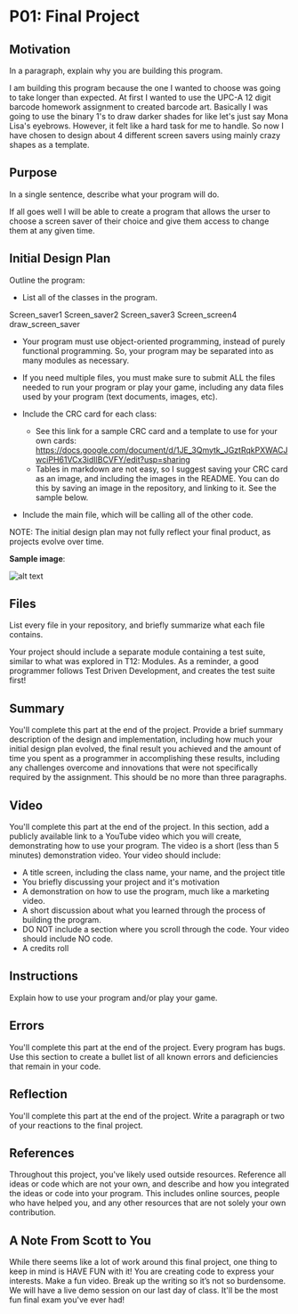 # P01: Final Project

## Motivation
In a paragraph, explain why you are building this program.

I am building this program because the one I wanted to choose was going to take longer than expected. At first I wanted to use the UPC-A 12 digit barcode homework assignment to created barcode art. Basically I was going to use the binary 1's to draw darker shades for like let's just say Mona Lisa's eyebrows. However, it felt like a hard task for me to handle. So now I have chosen to design about 4 different screen savers using mainly crazy shapes as a template.

## Purpose
In a single sentence, describe what your program will do.

If all goes well I will be able to create a program that allows the urser to choose a screen saver of their choice and give them access to change them at any given time.

## Initial Design Plan
Outline the program:
- List all of the classes in the program.

Screen_saver1
Screen_saver2
Screen_saver3
Screen_screen4
draw_screen_saver

  - Your program must use object-oriented programming, instead of
  purely functional programming. So, your program may be
  separated into as many modules as necessary.
  - If you need multiple files, you must make sure to submit ALL the
  files needed to run your program or play your game, including any
  data files used by your program (text documents, images, etc).

- Include the CRC card for each class:
  - See this link for a sample CRC card and a template to
  use for your own cards: https://docs.google.com/document/d/1JE_3Qmytk_JGztRqkPXWACJwciPH61VCx3idIlBCVFY/edit?usp=sharing
  - Tables in markdown are not easy, so I suggest saving your CRC card
  as an image, and including the images in the README. You can do this
  by saving an image in the repository, and linking to it. See the sample below.
- Include the main file, which will be calling all of the other code.

NOTE: The initial design plan may not fully reflect your final product,
as projects evolve over time.


**Sample image**:

![alt text](https://github.com/spring-2018-csc-226/p01-final-project-scott-s-example/blob/master/image/crc.png "Image of CRC card as an example.")

## Files
List every file in your repository, and briefly summarize what each file contains.

Your project should include a separate module containing a test
suite, similar to what was explored in T12: Modules. As a reminder,
a good programmer follows Test Driven Development, and creates the
test suite first!

## Summary
You'll complete this part at the end of the project. Provide a brief
summary description of the design and implementation, including how
much your initial design plan evolved, the final result you achieved
and the amount of time you spent as a programmer in accomplishing
these results, including any challenges overcome and innovations that
were not specifically required by the assignment. This should be no
more than three paragraphs.

## Video
You'll complete this part at the end of the project. In this section,
add a publicly available link to a YouTube video which you will create,
demonstrating how to use your program. The video is a short (less than
5 minutes) demonstration video. Your video should include:
- A title screen, including the class name, your name, and the project title
- You briefly discussing your project and it's motivation
- A demonstration on how to use the program, much like a marketing video.
- A short discussion about what you learned through the process of building the program.
- DO NOT include a section where you scroll through the code. Your video should include NO code.
- A credits roll

## Instructions
Explain how to use your program and/or play your game.

## Errors
You'll complete this part at the end of the project.
Every program has bugs. Use this section to create a bullet list of
all known errors and deficiencies that remain in your code.

## Reflection
You'll complete this part at the end of the project. Write a paragraph
or two of your reactions to the final project.

## References
Throughout this project, you've likely used outside resources.
Reference all ideas or code which are not your own, and describe and
how you integrated the ideas or code into your program. This includes
online sources, people who have helped you, and any other resources that
are not solely your own contribution.

## A Note From Scott to You
While there seems like a lot of work around this final project, one
thing to keep in mind is HAVE FUN with it! You are creating code to
express your interests. Make a fun video. Break up the writing so it’s
not so burdensome. We will have a live demo session on our last day of
class. It'll be the most fun final exam you've ever had!

